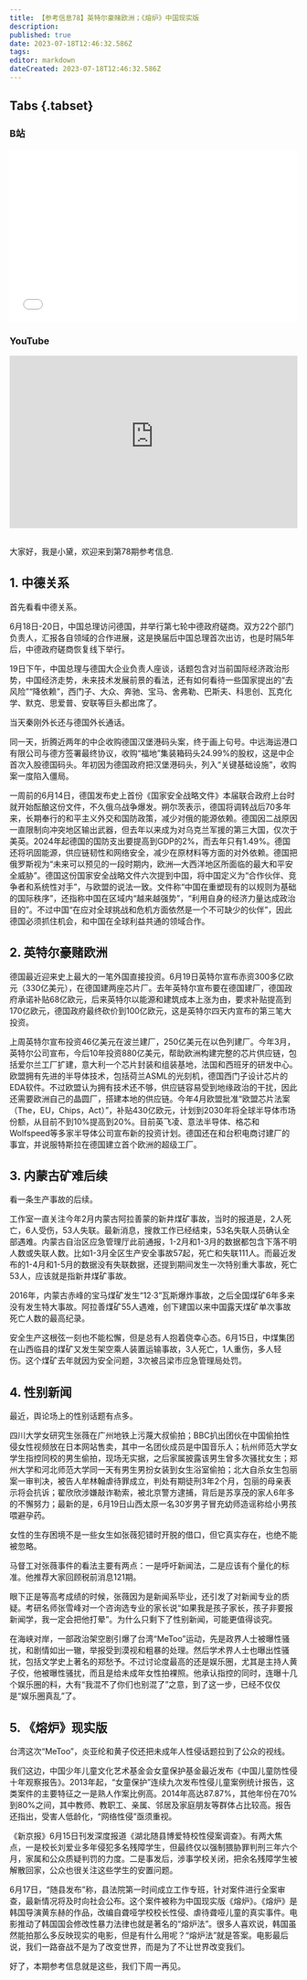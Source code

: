 ```yaml
---
title: 【参考信息78】英特尔豪赌欧洲；《熔炉》中国现实版
description: 
published: true
date: 2023-07-18T12:46:32.586Z
tags: 
editor: markdown
dateCreated: 2023-07-18T12:46:32.586Z
---
```


## Tabs {.tabset}
### B站
<div style="position: relative; padding: 30% 45%;">
<iframe style="position: absolute; width: 100%; height: 100%; left: 0; top: 0;" src="//player.bilibili.com/player.html?&bvid=BV1zV4y1y7Lv&page=1&as_wide=1&high_quality=1&danmaku=1&autoplay=0" scrolling="no" border="0" frameborder="no" framespacing="0" allowfullscreen="true"></iframe>
</div>

### YouTube
<div style="position: relative; padding: 30% 45%;">
<iframe style="position: absolute; top: 0; left: 0; width: 100%; height: 100%;" src="https://www.youtube-nocookie.com/embed/YouTubeVID" title="YouTube video player" frameborder="0" allow="accelerometer; autoplay; clipboard-write; encrypted-media; gyroscope; picture-in-picture" allowfullscreen></iframe>
</div>

## 

大家好，我是小黛，欢迎来到第78期参考信息.

## 1. 中德关系

首先看看中德关系。

6月18日-20日，中国总理访问德国，并举行第七轮中德政府磋商。双方22个部门负责人，汇报各自领域的合作进展，这是换届后中国总理首次出访，也是时隔5年后，中德政府磋商恢复线下举行。

19日下午，中国总理与德国大企业负责人座谈，话题包含对当前国际经济政治形势，中国经济走势，未来技术发展前景的看法，还有如何看待一些国家提出的“去风险”“降依赖”，西门子、大众、奔驰、宝马、舍弗勒、巴斯夫、科思创、瓦克化学、默克、思爱普、安联等巨头都出席了。

当天秦刚外长还与德国外长通话。

同一天，折腾近两年的中企收购德国汉堡港码头案，终于画上句号。中远海运港口有限公司与德方签署最终协议，收购“福地”集装箱码头24.99%的股权，这是中企首次入股德国码头。年初因为德国政府把汉堡港码头，列入“关键基础设施”，收购案一度陷入僵局。

一周前的6月14日，德国发布史上首份《国家安全战略文件》本届联合政府上台时就开始酝酿这份文件，不久俄乌战争爆发。朔尔茨表示，德国将调转战后70多年来，长期奉行的和平主义外交和国防政策，减少对俄的能源依赖。德国因二战原因一直限制向冲突地区输出武器，但去年以来成为对乌克兰军援的第三大国，仅次于美英。2024年起德国的国防支出要提高到GDP的2%，而去年只有1.49%。德国还将巩固能源，供应链韧性和网络安全，减少在原材料等方面的对外依赖。德国把俄罗斯视为“未来可以预见的一段时期内，欧洲—大西洋地区所面临的最大和平安全威胁”。德国这份国家安全战略文件六次提到中国，将中国定义为“合作伙伴、竞争者和系统性对手”，与欧盟的说法一致。文件称“中国在重塑现有的以规则为基础的国际秩序”，还指称中国在区域内“越来越强势”，“利用自身的经济力量达成政治目的”。不过中国“在应对全球挑战和危机方面依然是一个不可缺少的伙伴”，因此德国必须抓住机会，和中国在全球利益共通的领域合作。

## 2. 英特尔豪赌欧洲

德国最近迎来史上最大的一笔外国直接投资。6月19日英特尔宣布赤资300多亿欧元（330亿美元），在德国建两座芯片厂。去年英特尔宣布要在德国建厂，德国政府承诺补贴68亿欧元，后来英特尔以能源和建筑成本上涨为由，要求补贴提高到170亿欧元，德国政府最终砍价到100亿欧元，这是英特尔四天内宣布的第三笔大投资。

上周英特尔宣布投资46亿美元在波兰建厂，250亿美元在以色列建厂。今年3月，英特尔公司宣布，今后10年投资880亿美元，帮助欧洲构建完整的芯片供应链，包括爱尔兰工厂扩建，意大利一个芯片封装和组装基地，法国和西班牙的研发中心。欧盟拥有先进的半导体技术，包括荷兰ASML的光刻机，德国西门子设计芯片的EDA软件。不过欧盟认为拥有技术还不够，供应链容易受到地缘政治的干扰，因此还需要欧洲自己的晶圆厂，搭建本地的供应链。今年4月欧盟批准“欧盟芯片法案（The，EU，Chips，Act）”，补贴430亿欧元，计划到2030年将全球半导体市场份额，从目前不到10%提高到20%。目前英飞凌、意法半导体、格芯和Wolfspeed等多家半导体公司宣布新的投资计划。德国还在和台积电商讨建厂的事宜，并说服特斯拉在德国建立首个欧洲的超级工厂。

## 3. 内蒙古矿难后续

看一条生产事故的后续。

工作室一直关注今年2月内蒙古阿拉善蒙的新井煤矿事故，当时的报道是，2人死亡，6人受伤，53人失联。最新消息，搜救工作已经结束，53名失联人员确认全部遇难。内蒙古自治区应急管理厅此前通报，1-2月和1-3月的数据都包含下落不明人数或失联人数。比如1-3月全区生产安全事故57起，死亡和失联111人。而最近发布的1-4月和1-5月的数据没有失联数据，还提到期间发生一次特别重大事故，死亡53人，应该就是指新井煤矿事故。

2016年，内蒙古赤峰的宝马煤矿发生“12·3”瓦斯爆炸事故，之后全国煤矿6年多来没有发生特大事故。阿拉善煤矿55人遇难，创下建国以来中国露天煤矿单次事故死亡人数的最高纪录。

安全生产这根弦一刻也不能松懈，但是总有人抱着侥幸心态。6月15日，中煤集团在山西临县的煤矿又发生架空乘人装置运输事故，3人死亡，1人重伤，多人轻伤。这个煤矿去年就因为安全问题，3次被吕梁市应急管理局处罚。

## 4. 性别新闻

最近，舆论场上的性别话题有点多。

四川大学女研究生张薇在广州地铁上污蔑大叔偷拍；BBC扒出团伙在中国偷拍性侵女性视频放在日本网站售卖，其中一名团伙成员是中国音乐人；杭州师范大学女学生指控同校的男生偷拍，现场无实据，之后家属披露该男生曾多次骚扰女生；郑州大学和河北师范大学同一天有男生男扮女装到女生浴室偷拍；北大自杀女生包丽案一审判决，被告人牟林翰虐待罪成立，判处有期徒刑3年2个月，包丽的母亲表示将会抗诉；翟欣欣涉嫌敲诈勒索，被北京警方逮捕，背后是苏享茂的家人6年多的不懈努力；最新的是，6月19日山西太原一名30岁男子冒充幼师造谣称给小男孩喂避孕药。

女性的生存困境不是一些女生如张薇犯错时开脱的借口，但它真实存在，也绝不能被忽略。

马督工对张薇事件的看法主要有两点：一是呼吁新闻法，二是应该有个量化的标准。他推荐大家回顾税前消息121期。

眼下正是等高考成绩的时候，张薇因为是新闻系毕业，还引发了对新闻专业的质疑。考研名师张雪峰对一个咨询选专业的家长说“如果我是孩子家长，孩子非要报新闻学，我一定会把他打晕”。为什么只剩下了性别新闻，可能更值得谈究。

在海峡对岸，一部政治架空剧引爆了台湾“MeToo”运动，先是政界人士被曝性骚扰，和剧情如出一辙，举报受到漠视和粗暴的处理。然后学术界人士也曝出性骚扰，包括文学史上著名的郑愁予。不过讨论度最高的还是娱乐圈，尤其是主持人黄子佼，他被曝性骚扰，而且是给未成年女性拍裸照。他承认指控的同时，连曝十几个娱乐圈的料，大有“我混不了你们也别混了”之意，到了这一步，已经不仅仅是“娱乐圈真乱”了。

## 5. 《熔炉》现实版

台湾这次“MeToo”，炎亚纶和黄子佼还把未成年人性侵话题拉到了公众的视线。

我们这边，中国少年儿童文化艺术基金会女童保护基金最近发布《中国儿童防性侵十年观察报告》。2013年起，“女童保护”连续九次发布性侵儿童案例统计报告，这类案件的主要特征之一是熟人作案比例高。2014年高达87.87%，其他年份在70%到80%之间，其中教师、教职工、亲属、邻居及家庭朋友等群体占比较高。报告还指出，受害人低龄化，“网络性侵”亟须重视。

《新京报》6月15日刊发深度报道《湖北随县博爱特校性侵案调查》。有两大焦点，一是校长刘爱业多年侵犯多名残障学生，但最终仅以强制猥胁罪判刑三年六个月，家属和公众质疑判罚的力度。二是事发后，涉事学校关闭，把余名残障学生被解散回家，公众也很关注这些学生的安置问题。

6月17日，“随县发布”称，县法院第一时间成立工作专班，针对案件进行全案审查，最新情况将及时向社会公布。这个案件被称为中国现实版《熔炉》。《熔炉》是韩国导演黄东赫的作品，改编自聋哑学校校长性侵、虐待聋哑儿童的真实事件。电影推动了韩国国会修改性暴力法律也就是著名的“熔炉法”。很多人喜欢说，韩国虽然能拍那么多反映现实的电影，但是有什么用呢？“熔炉法”就是答案。电影最后说，我们一路奋战不是为了改变世界，而是为了不让世界改变我们。

好了，本期参考信息就是这些，我们下周一再见。


